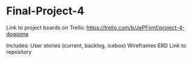 # Final-Project-4
Link to project boards on Trello: https://trello.com/b/JePFiimf/project-4-doggone

Includes:
User stories (current, backlog, icebox)
Wireframes
ERD
Link to repository

